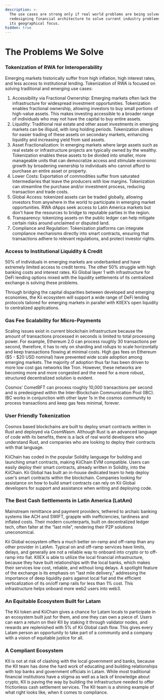 ```yaml
---
description: >-
  The use cases are strong only if real world problems are being solved. KII is
  redesigning financial architecture to solve current industry problems within
  its geographical focus.
hidden: true
---
```


# The Problems We Solve

### **Tokenization of RWA for** Interoperability

Emerging markets historically suffer from high inflation, high interest rates, and less access to institutional lending. Tokenization of RWA is focused on solving traditional and emerging use cases:

1. Accessibility via Fractional Ownership: Emerging markets often lack the infrastructure for widespread investment opportunities. Tokenization enables fractional ownership, allowing investors to buy small portions of high-value assets. This makes investing accessible to a broader range of individuals who may not have the capital to buy entire assets.
2. Liquidity: Traditional real estate and other asset investments in emerging markets can be illiquid, with long holding periods. Tokenization allows for easier trading of these assets on secondary markets, enhancing liquidity and increasing yield from said assets.
3. Asset Fractionalization: In emerging markets where large assets such as real estate or infrastructure projects are typically owned by the wealthy. Tokenization enables these assets to be divided into smaller, more manageable units that can democratize access and stimulate economic growth by broadening ownership to individuals who cannot afford to purchase an entire asset or property.
4. Lower Costs: Exportation of commodities suffer from saturated Intermediaries that leave the producers with low margins. Tokenization can streamline the purchase and/or investment process, reducing transaction and trade costs.
5. Global Access: tokenized assets can be traded globally, allowing investors from anywhere in the world to participate in emerging market opportunities. RWA dApps seek access to Latin America markets but don't have the resources to bridge to reputable parties in the region.
6. Transparency: tokenizing assets on the public ledger can help mitigate certain risks around unclaimed or disputed land.
7. Compliance and Regulation: Tokenization platforms can integrate compliance mechanisms directly into smart contracts, ensuring that transactions adhere to relevant regulations, and protect investor rights.

### **Access to Institutional Liquidity & Credit**

50% of individuals in emerging markets are underbanked and have extremely limited access to credit terms. The other 50% struggle with high banking costs and interest rates. Kii Global layer 1 with infrastructure for DeFi lending options mixed with the liquidity settlements of its centralized exchange is solving these problems.

Through bridging the capital disparities between developed and emerging economies, the Kii ecosystem will support a wide range of DeFi lending protocols tailored for emerging markets in parallel with KIIEX’s open liquidity to centralized applications.

### **Gas Fee Scalability for Micro-Payments**

Scaling issues exist in current blockchain infrastructure because the amount of transactions processed in seconds is limited to total processing power. For example, Ethereum 2.0 can process roughly 30 transactions per second, therefore, it has to rely on sharding and rollups to scale horizontally and keep transactions flowing at minimal costs. High gas fees on Ethereum ($5 - $20 USD nominal) have prevented wide scale adoption among emerging markets. The majority of adoption thus far has been driven to more low cost gas networks like Tron. However, these networks are becoming more and more congested and the need for a more robust, structured decentralized solution is evident.

Cosmos’ CometBFT can process roughly 10,000 transactions per second and is predesigned within the Inter-Blockchain Communication Pool (IBC). IBC works in conjunction with other layer 1s in the cosmos community to process transactions and keep gas fees minimal, forever.

### **User Friendly Tokenization**

Cosmos based blockchains are built to deploy smart contracts written in Rust and deployed via CosmWasm. Although Rust is an advanced language of code with its benefits, there is a lack of real world developers who understand Rust, and companies who are looking to deploy their contracts with that language.

KiiChain has coded in the popular Solidity language for building and launching smart contracts, making KiiChain EVM compatible. Users can easily deploy their smart contracts, already written in Solidity, into the KiiChain. Kii Global has built an in-house dedicated team to help deploy user’s smart contracts within the blockchain. Companies looking for assistance on how to build smart contracts can rely on Kii Global developers for support and assistance when writing and deploying code.

### **The Best Cash Settlements in Latin America (LatAm)**

Mainstream remittance and payment providers, tethered to archaic banking systems like ACH and SWIFT, grapple with inefficiencies, tardiness and inflated costs. Their modern counterparts, built on decentralized ledger tech, often falter at the “last mile”, rendering their P2P solutions uneconomical.

Kii Global ecosystem offers a much better on-ramp and off-ramp than any other provider in LatAm. Typical on and off-ramp services have limits, delays, and generally are not a reliable way to onboard into crypto or to off-ramp into fiat. KIIEX is able to utilize the local financial infrastructure, because they have built relationships with the local banks, which makes their services low cost, reliable, and without long delays. A spotlight feature of the exchange is its emphasis on "last mile delivery," addressing the importance of deep liquidity pairs against local fiat and the efficient verticalization of its on/off ramp rails for less than 1% cost. This infrastructure helps onboard more web2 users into web3.

### **An Equitable Ecosystem Built for Latam**

The Kii token and KiiChain gives a chance for Latam locals to participate in an ecosystem built just for them, and one they can own a piece of. Users can earn a return on their KII by staking it through validator nodes, and rewards are replenished with 5% of Kii Global cash flow. This gives every Latam person an opportunity to take part of a community and a company with a vision of equitable justice for all.

### **A Compliant Ecosystem**

KII is not at risk of clashing with the local government and banks, because the KII team has done the hard work of educating and building relationships with top banks and government officials in Latam. While most traditional financial institutions have a stigma as well as a lack of knowledge about crypto, KII is paving the way by building the infrastructure needed to offer frictionless cash settlement services. The KII team is a shining example of what right looks like, when it comes to compliance.
